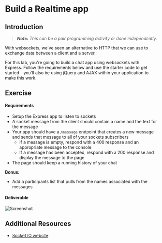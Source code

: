 # Build a Realtime app

## Introduction

> ***Note:*** _This can be a pair programming activity or done independently._

With websockets, we've seen an alternative to HTTP that we can use to exchange data between a client and a server.  

For this lab, you're going to build a chat app using websockets with Express.  Follow the requirements below and use the starter code to get started - you'll also be using jQuery and AJAX within your application to make this work.

## Exercise

#### Requirements

- Setup the Express app to listen to sockets
- A socket message from the client should contain a name and the text for the message
- Your app should have a `/message` endpoint that creates a new message and sends that message to all of your sockets subscribers
  - If a message is empty, respond with a 400 response and an appropriate message to the console
  - If a message has been accepted, respond with a 200 response and display the message to the page
- The page should keep a running history of your chat

**Bonus:**

- Add a participants list that pulls from the names associated with the messages

#### Deliverable



![Screenshot](http://s21.postimg.org/5k2hri1h3/Screen_Shot_2015_08_12_at_18_44_28.png)

## Additional Resources

- [Socket IO website](http://socket.io/)
